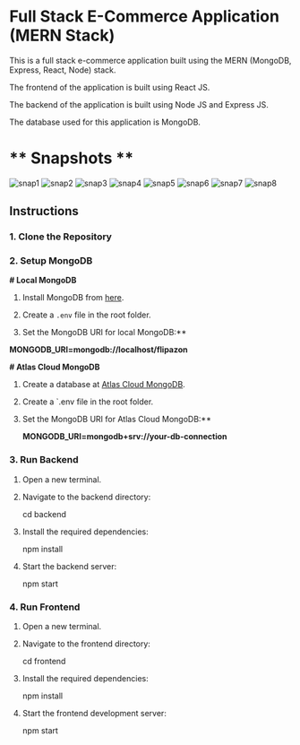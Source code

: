 # **Full Stack E-Commerce Application (MERN Stack)**

This is a full stack e-commerce application built using the MERN (MongoDB, Express, React, Node) stack.

The frontend of the application is built using React JS.

The backend of the application is built using Node JS and Express JS.

The database used for this application is MongoDB.

# ** Snapshots **

![snap1](https://github.com/Riya1721/Flipazon-MernProject/assets/129158925/c8a4cd3d-f4fd-426c-a8eb-4d917865e80d)
![snap2](https://github.com/Riya1721/Flipazon-MernProject/assets/129158925/105dcdb3-f544-4f20-9711-aab30a6d86f2)
![snap3](https://github.com/Riya1721/Flipazon-MernProject/assets/129158925/4b468af4-0063-489c-ab65-408d0fa5a891)
![snap4](https://github.com/Riya1721/Flipazon-MernProject/assets/129158925/0e8a00f0-3220-4218-a89f-275a014e9528)
![snap5](https://github.com/Riya1721/Flipazon-MernProject/assets/129158925/a8d3e74f-9c74-455e-b379-9b03f5f5b7e8)
![snap6](https://github.com/Riya1721/Flipazon-MernProject/assets/129158925/7a82edb9-3997-400d-86c3-c3e18bb415ac)
![snap7](https://github.com/Riya1721/Flipazon-MernProject/assets/129158925/8bc62487-11d2-428f-b0b4-9f00ad189b73)
![snap8](https://github.com/Riya1721/Flipazon-MernProject/assets/129158925/260107de-39a5-4d39-a122-ccc6c0181aac)

## **Instructions**

### **1. Clone the Repository**

### **2. Setup MongoDB**

**# Local MongoDB**

1. Install MongoDB from [here](https://www.mongodb.com/try/download/community).

2. Create a `.env` file in the root folder.

3. Set the MongoDB URI for local MongoDB:**

 **MONGODB_URI=mongodb://localhost/flipazon**

**# Atlas Cloud MongoDB**

1. Create a database at [Atlas Cloud MongoDB](https://cloud.mongodb.com).

2. Create a `.env file in the root folder.

3. Set the MongoDB URI for Atlas Cloud MongoDB:**

   **MONGODB_URI=mongodb+srv://your-db-connection**

### **3. Run Backend**

1. Open a new terminal.

2. Navigate to the backend directory:

   cd backend

3. Install the required dependencies:

   npm install

4. Start the backend server:

   npm start

### **4. Run Frontend**

1. Open a new terminal.

2. Navigate to the frontend directory:

   cd frontend

3. Install the required dependencies:

   npm install

4. Start the frontend development server:

   npm start




